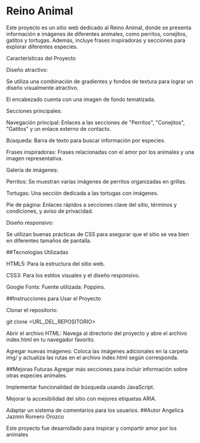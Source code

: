 # Reino Animal

Este proyecto es un sitio web dedicado al Reino Animal, donde se presenta información e imágenes de diferentes animales, como perritos, conejitos, gatitos y tortugas. Además, incluye frases inspiradoras y secciones para explorar diferentes especies.

Características del Proyecto

Diseño atractivo:

Se utiliza una combinación de gradientes y fondos de textura para lograr un diseño visualmente atractivo.

El encabezado cuenta con una imagen de fondo tematizada.

Secciones principales:

Navegación principal: Enlaces a las secciones de "Perritos", "Conejitos", "Gatitos" y un enlace externo de contacto.

Búsqueda: Barra de texto para buscar información por especies.

Frases inspiradoras: Frases relacionadas con el amor por los animales y una imagen representativa.

Galería de imágenes:

Perritos: Se muestran varias imágenes de perritos organizadas en grillas.

Tortugas: Una sección dedicada a las tortugas con imágenes.

Pie de página: Enlaces rápidos a secciones clave del sitio, términos y condiciones, y aviso de privacidad.

Diseño responsivo:

Se utilizan buenas prácticas de CSS para asegurar que el sitio se vea bien en diferentes tamaños de pantalla.

##Tecnologías Utilizadas

HTML5: Para la estructura del sitio web.

CSS3: Para los estilos visuales y el diseño responsivo.

Google Fonts: Fuente utilizada: Poppins.

##Instrucciones para Usar el Proyecto

Clonar el repositorio:

git clone <URL_DEL_REPOSITORIO>

Abrir el archivo HTML:
Navega al directorio del proyecto y abre el archivo index.html en tu navegador favorito.

Agregar nuevas imágenes:
Coloca las imágenes adicionales en la carpeta img/ y actualiza las rutas en el archivo index.html según corresponda.

##Mejoras Futuras
Agregar más secciones para incluir información sobre otras especies animales.

Implementar funcionalidad de búsqueda usando JavaScript.

Mejorar la accesibilidad del sitio con mejores etiquetas ARIA.

Adaptar un sistema de comentarios para los usuarios.
##Autor
Angelica Jazmín Romero Orozco

Este proyecto fue desarrollado para inspirar y compartir amor por los animales
